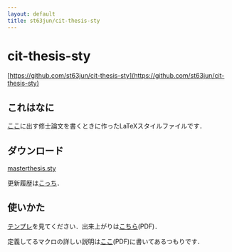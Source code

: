 ```yaml
---
layout: default
title: st63jun/cit-thesis-sty
---
```


# cit-thesis-sty
[https://github.com/st63jun/cit-thesis-sty](https://github.com/st63jun/cit-thesis-sty)

## これはなに
[ここ](http://www.eece.it-chiba.ac.jp/)に出す修士論文を書くときに作ったLaTeXスタイルファイルです．

## ダウンロード
[masterthesis.sty](https://github.com/st63jun/cit-thesis-sty/raw/master/masterthesis.sty)

更新履歴は[こっち](https://github.com/st63jun/cit-thesis-sty/blob/master/ChangeLog)．

## 使いかた
[テンプレ](https://github.com/st63jun/cit-thesis-sty/raw/master/Template.tex)を見てください．出来上がりは[こちら](https://github.com/st63jun/cit-thesis-sty/raw/master/Template.pdf)(PDF)．

定義してるマクロの詳しい説明は[ここ](https://github.com/st63jun/cit-thesis-sty/raw/master/masterthesis.pdf)(PDF)に書いてあるつもりです．


